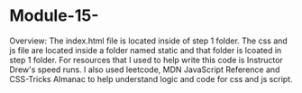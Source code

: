 # Module-15-

Overview: The index.html file is located inside of step 1 folder. The css and js file are located inside a folder named static and that folder is lcoated in step 1 folder. For resources that I used to help write this code is Instructor Drew's speed runs. I also used leetcode, MDN JavaScript Reference and CSS-Tricks Almanac to help understand logic and code for css and js script.
